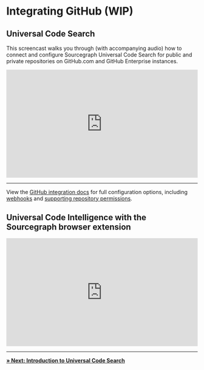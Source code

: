 # Integrating GitHub (WIP)

## Universal Code Search

This screencast walks you through (with accompanying audio) how to connect and configure Sourcegraph Universal Code Search for public and private repositories on GitHub.com and GitHub Enterprise instances.

<div style="padding:56.25% 0 0 0;position:relative;">
    <iframe src="https://www.youtube.com/embed/dhpmPa0kG90" style="position:absolute;top:0;left:0;width:100%;height:100%;" frameborder="0" webkitallowfullscreen="" mozallowfullscreen="" allowfullscreen=""></iframe>
</div>

---

View the [GitHub integration docs](../admin/external_service/github.md) for full configuration options, including [webhooks](../admin/external_service/github.md#webhooks) and [supporting repository permissions](../admin/external_service/github.md).

## Universal Code Intelligence with the Sourcegraph browser extension

<div style="padding:56.25% 0 0 0;position:relative;">
    <iframe src="https://www.youtube.com/embed/kRFeSK5yCh8" style="position:absolute;top:0;left:0;width:100%;height:100%;" frameborder="0" webkitallowfullscreen="" mozallowfullscreen="" allowfullscreen=""></iframe>
</div>

---

[**» Next: Introduction to Universal Code Search**](intro_universal_code_search.md)

